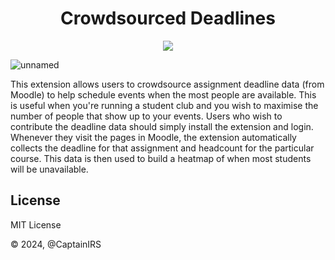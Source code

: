 
<h1 align="center">Crowdsourced Deadlines</h1>
<p align="center">
<a href="https://chromewebstore.google.com/detail/crowdsourced-deadlines/anjflmecachngnihhednpbncaanlhcfg"><img src="https://img.shields.io/chrome-web-store/v/anjflmecachngnihhednpbncaanlhcfg?logo=chrome-web-store&label=Install%20from%20Chrome%20Webstore&logoColor=white&style=for-the-badge" /></a>
</p>

![unnamed](https://github.com/user-attachments/assets/22975a51-6cb6-45dc-be87-4d92347d7b5f)


This extension allows users to crowdsource assignment deadline data (from Moodle) to help schedule events when the most people are available. This is useful when you're running a student club and you wish to maximise the number of people that show up to your events. Users who wish to contribute the deadline data should simply install the extension and login. Whenever they visit the pages in Moodle, the extension automatically collects the deadline for that assignment and headcount for the particular course. This data is then used to build a heatmap of when most students will be unavailable.

## License

MIT License

© 2024, @CaptainIRS
